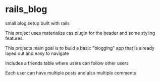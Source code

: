 # rails_blog
small blog setup built with rails


This project uses materialize css plugin for the header and some styling features.

This projects main goal is to build a basic "blogging" app that is already layed out and easy to navigate

Includes a friends table where users can follow other users

Each user can have multiple posts and also multiple comments


